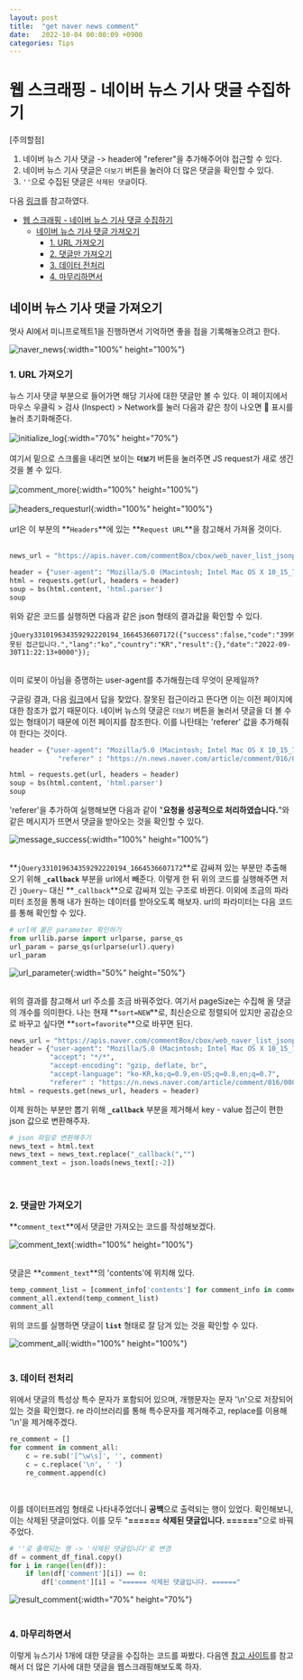 ```yaml
---
layout: post
title:  "get naver news comment"
date:   2022-10-04 00:00:09 +0900
categories: Tips
---
```

# 웹 스크래핑 - 네이버 뉴스 기사 댓글 수집하기

[주의할점]
1. 네이버 뉴스 기사 댓글 -> header에 "referer"을 추가해주어야 접근할 수 있다.
2. 네이버 뉴스 기사 댓글은 `더보기` 버튼을 눌러야 더 많은 댓글을 확인할 수 있다.
3. `''`으로 수집된 댓글은 `삭제된 댓글`이다.


다음 [링크](https://hoonzi-text.tistory.com/4)를 참고하였다.
<br/>

- [웹 스크래핑 - 네이버 뉴스 기사 댓글 수집하기](#웹-스크래핑---네이버-뉴스-기사-댓글-수집하기)
  - [네이버 뉴스 기사 댓글 가져오기](#네이버-뉴스-기사-댓글-가져오기)
    - [1. URL 가져오기](#1-url-가져오기)
    - [2. 댓글만 가져오기](#2-댓글만-가져오기)
    - [3. 데이터 전처리](#3-데이터-전처리)
    - [4. 마무리하면서](#4-마무리하면서)


## 네이버 뉴스 기사 댓글 가져오기
멋사 AI에서 미니프로젝트1을 진행하면서 기억하면 좋을 점을 기록해놓으려고 한다. 

![naver_news](/assets/img/naver_news_comment/naver_news.png){:width="100%" height="100%"}

### 1. URL 가져오기
뉴스 기사 댓글 부분으로 들어가면 해당 기사에 대한 댓글만 볼 수 있다. 이 페이지에서 마우스 우클릭 > 검사 (Inspect) > Network를 눌러 다음과 같은 창이 나오면 🚫 표시를 눌러 초기화해준다. <br/><br/>
![initialize_log](/assets/img/naver_news_comment/initialize_log.png){:width="70%" height="70%"} <br/><br/>
여기서 밑으로 스크롤을 내리면 보이는 **`더보기`** 버튼을 눌러주면 JS request가 새로 생긴 것을 볼 수 있다.<br/><br/>
![comment_more](/assets/img/naver_news_comment/comment_more.png){:width="100%" height="100%"} <br/><br/>
![headers_requesturl](/assets/img/naver_news_comment/headers_requesturl.png){:width="100%" height="100%"} <br/><br/>
url은 이 부분의 **`Headers`**에 있는 **`Request URL`**을 참고해서 가져올 것이다. <br/> <br/>



```python
news_url = "https://apis.naver.com/commentBox/cbox/web_naver_list_jsonp.json?ticket=news&templateId=default_it&pool=cbox5&_cv=20220927151452&_callback=jQuery331019634359292220194_1664536607172&lang=ko&country=KR&objectId=news016%2C0002042395&categoryId=&pageSize=20&indexSize=10&groupId=&listType=OBJECT&pageType=more&page=2&currentPage=1&refresh=false&sort=NEW&current=769851649379270841&prev=770466116173561900&moreParam.direction=next&moreParam.prev=05uqbfzh04gfg&moreParam.next=05uk9mtbnv5ix&followSize=100&includeAllStatus=true&_=1664536607175"

header = {"user-agent": "Mozilla/5.0 (Macintosh; Intel Mac OS X 10_15_7) AppleWebKit/537.36 (KHTML, like Gecko) Chrome/105.0.0.0 Safari/537.36"}
html = requests.get(url, headers = header)
soup = bs(html.content, 'html.parser')
soup
```

위와 같은 코드를 실행하면 다음과 같은 json 형태의 결과값을 확인할 수 있다. 

```
jQuery331019634359292220194_1664536607172({"success":false,"code":"3999","message":"잘못된 접근입니다.","lang":"ko","country":"KR","result":{},"date":"2022-09-30T11:22:13+0000"});
```
<br/>
이미 로봇이 아님을 증명하는 user-agent를 추가해줬는데 무엇이 문제일까? 

구글링 결과, 다음 [링크](https://m.blog.naver.com/PostView.nhn?blogId=codingspecialist&logNo=221336552535&categoryNo=100&proxyReferer=https:%2F%2Fwww.google.com%2F)에서 답을 찾았다. 
잘못된 접근이라고 뜬다면 이는 이전 페이지에 대한 참조가 없기 때문이다. 네이버 뉴스의 댓글은 `더보기` 버튼을 눌러서 댓글을 더 볼 수 있는 형태이기 때문에 이전 페이지를 참조한다. 이를 나탄태는 'referer' 값을 추가해줘야 한다는 것이다. <br/>

```python
header = {"user-agent": "Mozilla/5.0 (Macintosh; Intel Mac OS X 10_15_7) AppleWebKit/537.36 (KHTML, like Gecko) Chrome/105.0.0.0 Safari/537.36",
            "referer" : "https://n.news.naver.com/article/comment/016/0002042395"}

html = requests.get(url, headers = header)
soup = bs(html.content, 'html.parser')
soup
```
'referer'을 추가하여 실행해보면 다음과 같이 "**요청을 성공적으로 처리하였습니다.**"와 같은 메시지가 뜨면서 댓글을 받아오는 것을 확인할 수 있다. <br/>


![message_success](/assets/img/naver_news_comment/message_success.png){:width="100%" height="100%"} <br/><br/>


**`jQuery331019634359292220194_1664536607172`**로 감싸져 있는 부분만 추출해오기 위해 **`_callback`** 부분을 url에서 빼준다. 이렇게 한 뒤 위의 코드를 실행해주면 저 긴 `jQuery~` 대신 **`_callback`**으로 감싸져 있는 구조로 바뀐다. 이외에 조금의 파라미터 조정을 통해 내가 원하는 데이터를 받아오도록 해보자. url의 파라미터는 다음 코드를 통해 확인할 수 있다. 
```python
# url에 붙은 parameter 확인하기
from urllib.parse import urlparse, parse_qs
url_param = parse_qs(urlparse(url).query)
url_param
```
![url_parameter](/assets/img/naver_news_comment/url_parameter.png){:width="50%" height="50%"} <br/><br/>

위의 결과를 참고해서 url 주소를 조금 바꿔주었다. 여기서 pageSize는 수집해 올 댓글의 개수를 의미한다. 나는 현재 **`sort=NEW`**로, 최신순으로 정렬되어 있지만 공감순으로 바꾸고 싶다면 **`sort=favorite`**으로 바꾸면 된다.
```python
news_url = "https://apis.naver.com/commentBox/cbox/web_naver_list_jsonp.json?ticket=news&templateId=default_it&pool=cbox5&_cv=20220927151452&lang=ko&country=KR&objectId=news016,0002042395&pageSize=100&indexSize=10&listType=OBJECT&pageType=more&page=1&refresh=false&sort=NEW&current=769851649379270841&prev=770466116173561900&moreParam.direction=next&moreParam.prev=05uqbfzh04gfg&moreParam.next=05uk9mtbnv5ix&followSize=100&includeAllStatus=true&_=1664536607175"
header = {"user-agent": "Mozilla/5.0 (Macintosh; Intel Mac OS X 10_15_7) AppleWebKit/537.36 (KHTML, like Gecko) Chrome/105.0.0.0 Safari/537.36",
          "accept": "*/*",
          "accept-encoding": "gzip, deflate, br",
          "accept-language": "ko-KR,ko;q=0.9,en-US;q=0.8,en;q=0.7",
          "referer" : "https://n.news.naver.com/article/comment/016/0002042395"}
html = requests.get(news_url, headers = header)
```

이제 원하는 부분만 뽑기 위해 **`_callback`** 부분을 제거해서 key - value 접근이 편한 json 값으로 변환해주자. 
```python
# json 파일로 변환해주기
news_text = html.text
news_text = news_text.replace("_callback(","")
comment_text = json.loads(news_text[:-2])
```
<br/>

### 2. 댓글만 가져오기
**`comment_text`**에서 댓글만 가져오는 코드를 작성해보겠다.<br/>

![comment_text](/assets/img/naver_news_comment/comment_text.png){:width="100%" height="100%"} <br/><br/>


댓글은 **`comment_text`**의 'contents'에 위치해 있다.
```python
temp_comment_list = [comment_info['contents'] for comment_info in comment_text['result']['commentList']]
comment_all.extend(temp_comment_list)
comment_all
```
위의 코드를 실행하면 댓글이 **`list`** 형태로 잘 담겨 있는 것을 확인할 수 있다. <br/>

![comment_all](/assets/img/naver_news_comment/comment_all.png){:width="100%" height="100%"} <br/><br/>

### 3. 데이터 전처리

위에서 댓글의 특성상 특수 문자가 포함되어 있으며, 개행문자는 문자 '\n'으로 저장되어 있는 것을 확인했다. re 라이브러리를 통해 특수문자를 제거해주고, replace를 이용해 '\n'을 제거해주겠다.
```python
re_comment = []
for comment in comment_all:
    c = re.sub('[^\w\s]', '', comment)
    c = c.replace('\n', ' ')
    re_comment.append(c)
```
<br/>

이를 데이터프레임 형태로 나타내주었더니 **공백**으로 출력되는 행이 있었다. 확인해보니, 이는 삭제된 댓글이었다. 이를 모두 "**====== 삭제된 댓글입니다. ======**"으로 바꿔주었다. 
```python
# ''로 출력되는 행 -> '삭제된 댓글입니다'로 변경
df = comment_df_final.copy()
for i in range(len(df)):
    if len(df['comment'][i]) == 0:
        df['comment'][i] = "====== 삭제된 댓글입니다. ======"
```
![result_comment](/assets/img/naver_news_comment/result_comment.png){:width="70%" height="70%"} <br/><br/>


### 4. 마무리하면서
이렇게 뉴스기사 1개에 대한 댓글을 수집하는 코드를 짜봤다. 다음엔 [참고 사이트](https://hoonzi-text.tistory.com/4)를 참고해서 더 많은 기사에 대한 댓글을 웹스크래핑해보도록 하자.